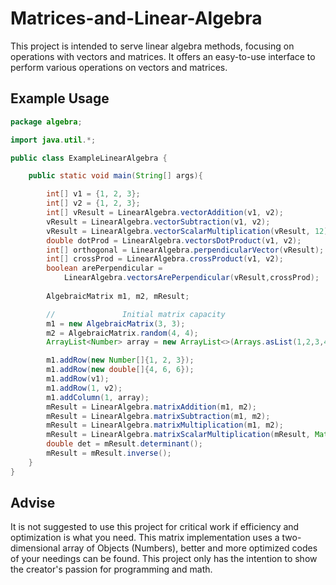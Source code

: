 # Matrices-and-Linear-Algebra

This project is intended to serve linear algebra methods, focusing on operations with vectors and matrices. It offers an easy-to-use interface to perform various operations on vectors and matrices.

## Example Usage

```java
package algebra;

import java.util.*;

public class ExampleLinearAlgebra {

    public static void main(String[] args){

    	int[] v1 = {1, 2, 3};
    	int[] v2 = {1, 2, 3};
    	int[] vResult = LinearAlgebra.vectorAddition(v1, v2);
    	vResult = LinearAlgebra.vectorSubtraction(v1, v2);
    	vResult = LinearAlgebra.vectorScalarMultiplication(vResult, 12);
    	double dotProd = LinearAlgebra.vectorsDotProduct(v1, v2);
    	int[] orthogonal = LinearAlgebra.perpendicularVector(vResult);
    	int[] crossProd = LinearAlgebra.crossProduct(v1, v2);
    	boolean arePerpendicular = 
    		LinearAlgebra.vectorsArePerpendicular(vResult,crossProd);
    	
        AlgebraicMatrix m1, m2, mResult;

        //               Initial matrix capacity
        m1 = new AlgebraicMatrix(3, 3);
        m2 = AlgebraicMatrix.random(4, 4);
        ArrayList<Number> array = new ArrayList<>(Arrays.asList(1,2,3,4));

        m1.addRow(new Number[]{1, 2, 3});
        m1.addRow(new double[]{4, 6, 6});
        m1.addRow(v1);
        m1.addRow(1, v2);
        m1.addColumn(1, array);
        mResult = LinearAlgebra.matrixAddition(m1, m2);
        mResult = LinearAlgebra.matrixSubtraction(m1, m2);
        mResult = LinearAlgebra.matrixMultiplication(m1, m2);
        mResult = LinearAlgebra.matrixScalarMultiplication(mResult, Math.PI);
        double det = mResult.determinant();
        mResult = mResult.inverse();
    }
}
```

## Advise

It is not suggested to use this project for critical work if efficiency and optimization is what you need. This matrix implementation uses a two-dimensional array of Objects (Numbers), better and more optimized codes of your needings can be found. This project only has the intention to show the creator's passion for programming and math.
